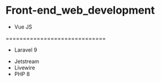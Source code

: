 # Front-end_web_development
* Vue JS

=============================
* Laravel 9
- Jetstream
- Livewire
- PHP 8